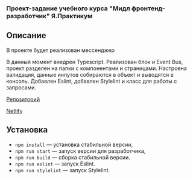 ### Проект-задание учебного курса "Мидл фронтенд-разработчик" Я.Практикум

## Описание

В проекте будет реализован мессенджер

В данный момент внедрен Typescript. Реализован блок и Event Bus, проект разделен на папки с компонентами и страницами. Настроена валидация, данные инпутов собираются в объект и выводятся в консоль. Добавлен Eslint, добавлен Stylelint и класс для работы с запросами.

[Репозиторий](https://github.com/likeariverstream/middle.messenger.praktikum.yandex.git)

[Netlify](https://eloquent-granita-6eb372.netlify.app/)

## Установка

- `npm install` — установка стабильной версии,
- `npm run start` — запуск версии для разработчика,
- `npm run build` — сборка стабильной версии.
- `npm run eslint` — запуск Eslint.
- `npm run stylelint` — запуск Stylelint.
